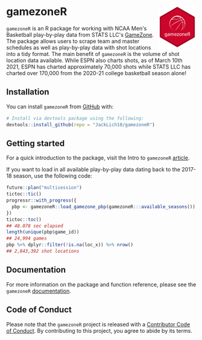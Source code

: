 # gamezoneR <a href='http://jacklich10.github.io/gamezoneR'><img src="https://raw.githubusercontent.com/JackLich10/gamezoneR/master/man/figures/gamezoneR_40trans.png" align="right" width="20%" min-width="100px"/></a>
<!-- badges: start -->
<!-- badges: end -->

`gamezoneR` is an R package for working with NCAA Men's Basketball play-by-play data 
from STATS LLC's [GameZone](http://gamezone.stats.com/). The package allows users to scrape team and master schedules as well as play-by-play data with shot locations into a tidy format. The main benefit of `gamezoneR` is the volume of shot location data available. While ESPN also charts shots, as of March 10th 2021, ESPN has charted approximately 70,000 shots while STATS LLC has charted over 170,000 from the 2020-21 college basketball season alone!

## Installation

You can install `gamezoneR` from
[GitHub](https://github.com/JackLich10/gamezoneR) with:

``` r
# Install via devtools package using the following:
devtools::install_github(repo = "JackLich10/gamezoneR")
```

## Getting started

For a quick introduction to the package, visit the Intro to `gamezoneR` [article](https://jacklich10.github.io/gamezoneR/articles/intro-to-gamezoneR.html).

If you want to load in all available play-by-play data dating back to the 2017-18 season, use the following code:
```r
future::plan("multisession")
tictoc::tic()
progressr::with_progress({
  pbp <- gamezoneR::load_gamezone_pbp(gamezoneR:::available_seasons())
})
tictoc::toc()
## 48.078 sec elapsed
length(unique(pbp$game_id))
## 24,994 games
pbp %>% dplyr::filter(!is.na(loc_x)) %>% nrow()
## 2,843,392 shot locations
```

## Documentation

For more information on the package and function reference, please see the `gamezoneR` [documentation](https://jacklich10.github.io/gamezoneR/index.html).

## Code of Conduct

Please note that the `gamezoneR` project is released with a [Contributor Code of
Conduct](https://contributor-covenant.org/version/2/0/CODE_OF_CONDUCT.html).
By contributing to this project, you agree to abide by its terms.
